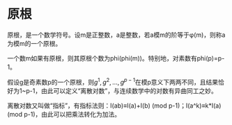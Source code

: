 # 原根

原根，是一个数学符号。设m是正整数，a是整数，若a模m的阶等于φ(m)，则称a为模m的一个原根。



一个数m如果有原根，则其原根个数为phi(phi(m))。特别地，对素数有phi(p)=p-1。

假设g是奇素数p的一个原根，则$g^1,g^2,...,g^{p-1}$在模p意义下两两不同，且结果恰好为1~p-1，由此可以定义“离散对数”，与连续数学中的对数有异曲同工之妙。

离散对数又叫做“指标”，有指标法则：I(ab)≡I(a)+I(b) (mod p-1)；I(a^k)≡k*I(a) (mod p-1)，由此可以把乘法转化为加法。

